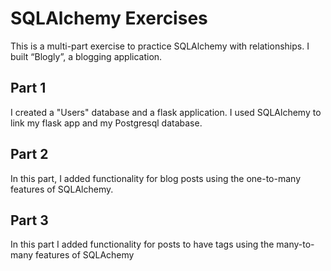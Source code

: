 # SQLAlchemy Exercises

This is a multi-part exercise to practice SQLAlchemy with relationships. I built “Blogly”, a blogging application.

## Part 1
I created a "Users" database and a flask application. I used SQLAlchemy to link my flask app and my Postgresql database.

## Part 2
In this part, I added functionality for blog posts using the one-to-many features of SQLAlchemy.

## Part 3
In this part I added functionality for posts to have tags using the many-to-many features of SQLAchemy